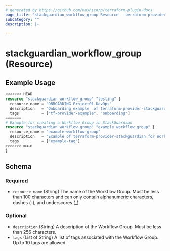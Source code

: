 ```yaml
---
# generated by https://github.com/hashicorp/terraform-plugin-docs
page_title: "stackguardian_workflow_group Resource - terraform-provider-stackguardian"
subcategory: ""
description: |-

---
```


# stackguardian_workflow_group (Resource)

## Example Usage

```terraform
<<<<<<< HEAD
resource "stackguardian_workflow_group" "testing" {
  resource_name = "ONBOARDING-Project01-DevOps"
  description   = "Onboarding example  of terraform-provider-stackguardian for WorkflowGroup"
  tags          = ["tf-provider-example", "onboarding"]
=======
# Example for creating a Workflow Group in StackGuardian
resource "stackguardian_workflow_group" "example_workflow_group" {
  resource_name = "example-workflow-group"
  description   = "Example of terraform-provider-stackguardian for Workflow Group"
  tags          = ["example-tag"]
>>>>>>> main
}
```

<!-- schema generated by tfplugindocs -->
## Schema

### Required

- `resource_name` (String) The name of the Workflow Group. Must be less than 100 characters and can only contain alphanumeric characters, dashes (-), and underscores (_).

### Optional

- `description` (String) A description of the Workflow Group. Must be less than 256 characters.
- `tags` (List of String) A list of tags associated with the Workflow Group. Up to 10 tags are allowed.


